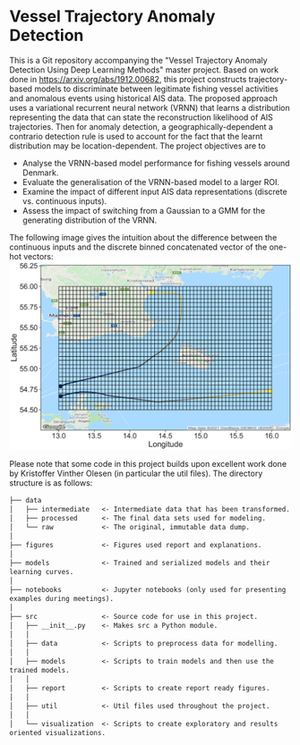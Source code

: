 # Vessel Trajectory Anomaly Detection
This is a Git repository accompanying the "Vessel Trajectory Anomaly Detection Using Deep Learning Methods" master project. Based on work done in https://arxiv.org/abs/1912.00682, this project constructs trajectory-based models to discriminate between legitimate fishing vessel activities and anomalous events using historical AIS data. The proposed approach uses a variational recurrent neural network (VRNN) that learns a distribution representing the data that can state the reconstruction likelihood of AIS trajectories. Then for anomaly detection, a geographically-dependent a contrario detection rule is used to account for the fact that the learnt distribution may be location-dependent. The project objectives are to

 - Analyse the VRNN-based model performance for fishing vessels around Denmark.
 - Evaluate the generalisation of the VRNN-based model to a larger ROI.
 - Examine the impact of different input AIS data representations (discrete vs. continuous inputs).
 - Assess the impact of switching from a Gaussian to a GMM for the generating distribution of the VRNN.

 The following image gives the intuition about the difference between the continuous inputs and the discrete binned concatenated vector of the one-hot vectors:
![Explain binning](https://github.com/ThordurPall/vessel-trajectory-anomaly-detection/blob/main/figures/regions/Bornholm/Explain_Binning_Bornholm.png?raw=true)


Please note that some code in this project builds upon excellent work done by Kristoffer Vinther Olesen (in particular the util files). The directory structure is as follows: 

```
├── data
│   ├── intermediate   <- Intermediate data that has been transformed.
│   ├── processed      <- The final data sets used for modeling.
│   └── raw            <- The original, immutable data dump.
│
├── figures            <- Figures used report and explanations.
│
├── models             <- Trained and serialized models and their learning curves.
│
├── notebooks          <- Jupyter notebooks (only used for presenting examples during meetings).
│
├── src                <- Source code for use in this project.
│   ├── __init__.py    <- Makes src a Python module.
│   │
│   ├── data           <- Scripts to preprocess data for modelling.
│   │
│   ├── models         <- Scripts to train models and then use the trained models.
│   │
│   ├── report         <- Scripts to create report ready figures.
│   │
│   ├── util           <- Util files used throughout the project.
│   │
│   └── visualization  <- Scripts to create exploratory and results oriented visualizations.

```
